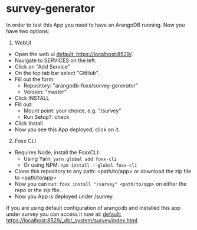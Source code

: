 # survey-generator

In order to test this App you need to have an ArangoDB running.
Now you have two options:

1. WebUI

* Open the web ui [default: https://localhost:8529/](https://localhost:8529/).
* Navigate to SERVICES on the left.
* Click on "Add Service"
* On the top tab bar select "GitHub".
* Fill out the form:
  - Repository: "arangodb-foxx/survey-generator"
  - Version: "master"
* Click INSTALL
* Fill out:
  - Mount point: your choice, e.g. "/survey"
  - Run Setup?: check
* Click Install
* Now you see this App deployed, click on it.


2. Foxx CLI

* Requires Node, install the FoxxCLI:
  - Using Yarn: `yarn global add foxx-cli`
  - Or using NPM: `npm install --global foxx-cli`
* Clone this repository to any path: <path/to/app> or download the zip file to <path/to/app>
* Now you can run: `foxx install "/survey" <path/to/app>` on either the repo or the zip file.
* Now you App is deployed under /survey.


If you are using default configuration of arangodb and installed this app under survey you can access it now at:
[default: https://localhost:8529/_db/_system/survey/index.html](https://localhost:8529/_db/_system/survey/index.html).
